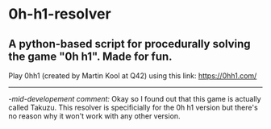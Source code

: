 # 0h-h1-resolver
## A python-based script for procedurally solving the game "0h h1". Made for fun.

Play 0hh1 (created by Martin Kool at Q42) using this link:
https://0hh1.com/

------

*-mid-developement comment:*
Okay so I found out that this game is actually called Takuzu. This resolver is specificially for the 0h h1 version but there's no reason why it won't work with any other version.
